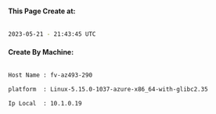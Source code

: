 
   
#### This Page Create at:

```bash

2023-05-21 - 21:43:45 UTC

```

#### Create By Machine:

```bash

Host Name : fv-az493-290

platform  : Linux-5.15.0-1037-azure-x86_64-with-glibc2.35

Ip Local  : 10.1.0.19

```

